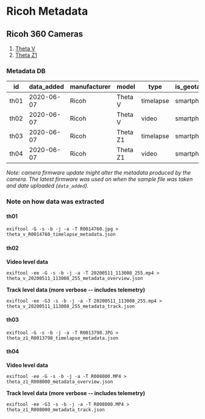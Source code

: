 # Ricoh Metadata

## Ricoh 360 Cameras

1. [Theta V](https://theta360.com/en/about/theta/v.html)
2. [Theta Z1](https://theta360.com/en/about/theta/z1.html)

### Metadata DB

| id  | data_added  | manufacturer  | model  | type  | is_geotagged_by_cam  | sample_file  |
|---|---|---|---|---|---|---|
| th01  | 2020-06-07  | Ricoh  | Theta V  | timelapse  | smartphone  | [LINK](https://drive.google.com/file/d/1_l1CxBeTv1Qp8u58QWQq3Bckgy2S_kgW/view?usp=sharing)   |
| th02  | 2020-06-07  | Ricoh  | Theta V  | video  | smartphone  | [LINK](https://drive.google.com/file/d/1-izVfxpsyrj7-Yz3-dziZ_QRmgWBYlaB/view?usp=sharing)   |
| th03  | 2020-06-07  | Ricoh  | Theta Z1  | timelapse  | smartphone  | [LINK](https://drive.google.com/open?id=14mvsO5b--XJvtyzkeGp7dmribRNGkloT)   |
| th04  | 2020-06-07  | Ricoh  | Theta Z1  | video  | smartphone  | [LINK](https://drive.google.com/open?id=1MsLyahfjbDZTXRBgSBVo22UcHe5X1miwT)

_Note: camera firmware update might alter the metadata produced by the camera. The latest firmware was used on when the sample file was taken and date uploaded (`data_added`)._

### Note on how data was extracted

#### th01

```
exiftool -G -s -b -j -a -T R0014760.jpg > theta_v_R0014760_timelapse_metadata.json
```

#### th02

**Video level data**

```
exiftool -ee -G -s -b -j -a -T 20200511_113008_255.mp4 > theta_v_20200511_113008_255_metadata_overview.json
```

**Track level data (more verbose -- includes telemetry)**

```
exiftool -ee -G3 -s -b -j -a -T 20200511_113008_255.mp4 > theta_v_20200511_113008_255_metadata_track.json
```

#### th03

```
exiftool -G -s -b -j -a -T R0013798.JPG > theta_z1_R0013798_timelapse_metadata.json
```

#### th04

**Video level data**

```
exiftool -ee -G -s -b -j -a -T R008000.MP4 > theta_z1_R008000_metadata_overview.json
```

**Track level data (more verbose -- includes telemetry)**

```
exiftool -ee -G3 -s -b -j -a -T R008000.MP4 > theta_z1_R008000_metadata_track.json
```